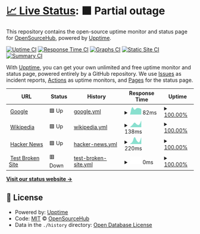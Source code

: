 # [📈 Live Status](https://opensourcecommunity-hub.github.io/monitoring): <!--live status--> **🟧 Partial outage**

This repository contains the open-source uptime monitor and status page for [OpenSourceHub](https://opensourcecommunity-hub.github.io/monitoring), powered by [Upptime](https://github.com/upptime/upptime).

[![Uptime CI](https://github.com/opensourcecommunity-hub/monitoring/workflows/Uptime%20CI/badge.svg)](https://github.com/opensourcecommunity-hub/monitoring/actions?query=workflow%3A%22Uptime+CI%22)
[![Response Time CI](https://github.com/opensourcecommunity-hub/monitoring/workflows/Response%20Time%20CI/badge.svg)](https://github.com/opensourcecommunity-hub/monitoring/actions?query=workflow%3A%22Response+Time+CI%22)
[![Graphs CI](https://github.com/opensourcecommunity-hub/monitoring/workflows/Graphs%20CI/badge.svg)](https://github.com/opensourcecommunity-hub/monitoring/actions?query=workflow%3A%22Graphs+CI%22)
[![Static Site CI](https://github.com/opensourcecommunity-hub/monitoring/workflows/Static%20Site%20CI/badge.svg)](https://github.com/opensourcecommunity-hub/monitoring/actions?query=workflow%3A%22Static+Site+CI%22)
[![Summary CI](https://github.com/opensourcecommunity-hub/monitoring/workflows/Summary%20CI/badge.svg)](https://github.com/opensourcecommunity-hub/monitoring/actions?query=workflow%3A%22Summary+CI%22)

With [Upptime](https://upptime.js.org), you can get your own unlimited and free uptime monitor and status page, powered entirely by a GitHub repository. We use [Issues](https://github.com/opensourcecommunity-hub/monitoring/issues) as incident reports, [Actions](https://github.com/opensourcecommunity-hub/monitoring/actions) as uptime monitors, and [Pages](https://opensourcecommunity-hub.github.io/monitoring) for the status page.

<!--start: status pages-->
<!-- This summary is generated by Upptime (https://github.com/upptime/upptime) -->
<!-- Do not edit this manually, your changes will be overwritten -->
<!-- prettier-ignore -->
| URL | Status | History | Response Time | Uptime |
| --- | ------ | ------- | ------------- | ------ |
| <img alt="" src="https://favicons.githubusercontent.com/www.google.com" height="13"> [Google](https://www.google.com) | 🟩 Up | [google.yml](https://github.com/opensourcecommunity-hub/monitoring/commits/HEAD/history/google.yml) | <details><summary><img alt="Response time graph" src="./graphs/google/response-time-week.png" height="20"> 82ms</summary><br><a href="https://opensourcecommunity-hub.github.io/monitoring/history/google"><img alt="Response time 82" src="https://img.shields.io/endpoint?url=https%3A%2F%2Fraw.githubusercontent.com%2Fopensourcecommunity-hub%2Fmonitoring%2FHEAD%2Fapi%2Fgoogle%2Fresponse-time.json"></a><br><a href="https://opensourcecommunity-hub.github.io/monitoring/history/google"><img alt="24-hour response time 88" src="https://img.shields.io/endpoint?url=https%3A%2F%2Fraw.githubusercontent.com%2Fopensourcecommunity-hub%2Fmonitoring%2FHEAD%2Fapi%2Fgoogle%2Fresponse-time-day.json"></a><br><a href="https://opensourcecommunity-hub.github.io/monitoring/history/google"><img alt="7-day response time 82" src="https://img.shields.io/endpoint?url=https%3A%2F%2Fraw.githubusercontent.com%2Fopensourcecommunity-hub%2Fmonitoring%2FHEAD%2Fapi%2Fgoogle%2Fresponse-time-week.json"></a><br><a href="https://opensourcecommunity-hub.github.io/monitoring/history/google"><img alt="30-day response time 82" src="https://img.shields.io/endpoint?url=https%3A%2F%2Fraw.githubusercontent.com%2Fopensourcecommunity-hub%2Fmonitoring%2FHEAD%2Fapi%2Fgoogle%2Fresponse-time-month.json"></a><br><a href="https://opensourcecommunity-hub.github.io/monitoring/history/google"><img alt="1-year response time 82" src="https://img.shields.io/endpoint?url=https%3A%2F%2Fraw.githubusercontent.com%2Fopensourcecommunity-hub%2Fmonitoring%2FHEAD%2Fapi%2Fgoogle%2Fresponse-time-year.json"></a></details> | <details><summary><a href="https://opensourcecommunity-hub.github.io/monitoring/history/google">100.00%</a></summary><a href="https://opensourcecommunity-hub.github.io/monitoring/history/google"><img alt="All-time uptime 100.00%" src="https://img.shields.io/endpoint?url=https%3A%2F%2Fraw.githubusercontent.com%2Fopensourcecommunity-hub%2Fmonitoring%2FHEAD%2Fapi%2Fgoogle%2Fuptime.json"></a><br><a href="https://opensourcecommunity-hub.github.io/monitoring/history/google"><img alt="24-hour uptime 100.00%" src="https://img.shields.io/endpoint?url=https%3A%2F%2Fraw.githubusercontent.com%2Fopensourcecommunity-hub%2Fmonitoring%2FHEAD%2Fapi%2Fgoogle%2Fuptime-day.json"></a><br><a href="https://opensourcecommunity-hub.github.io/monitoring/history/google"><img alt="7-day uptime 100.00%" src="https://img.shields.io/endpoint?url=https%3A%2F%2Fraw.githubusercontent.com%2Fopensourcecommunity-hub%2Fmonitoring%2FHEAD%2Fapi%2Fgoogle%2Fuptime-week.json"></a><br><a href="https://opensourcecommunity-hub.github.io/monitoring/history/google"><img alt="30-day uptime 100.00%" src="https://img.shields.io/endpoint?url=https%3A%2F%2Fraw.githubusercontent.com%2Fopensourcecommunity-hub%2Fmonitoring%2FHEAD%2Fapi%2Fgoogle%2Fuptime-month.json"></a><br><a href="https://opensourcecommunity-hub.github.io/monitoring/history/google"><img alt="1-year uptime 100.00%" src="https://img.shields.io/endpoint?url=https%3A%2F%2Fraw.githubusercontent.com%2Fopensourcecommunity-hub%2Fmonitoring%2FHEAD%2Fapi%2Fgoogle%2Fuptime-year.json"></a></details>
| <img alt="" src="https://favicons.githubusercontent.com/en.wikipedia.org" height="13"> [Wikipedia](https://en.wikipedia.org) | 🟩 Up | [wikipedia.yml](https://github.com/opensourcecommunity-hub/monitoring/commits/HEAD/history/wikipedia.yml) | <details><summary><img alt="Response time graph" src="./graphs/wikipedia/response-time-week.png" height="20"> 138ms</summary><br><a href="https://opensourcecommunity-hub.github.io/monitoring/history/wikipedia"><img alt="Response time 138" src="https://img.shields.io/endpoint?url=https%3A%2F%2Fraw.githubusercontent.com%2Fopensourcecommunity-hub%2Fmonitoring%2FHEAD%2Fapi%2Fwikipedia%2Fresponse-time.json"></a><br><a href="https://opensourcecommunity-hub.github.io/monitoring/history/wikipedia"><img alt="24-hour response time 99" src="https://img.shields.io/endpoint?url=https%3A%2F%2Fraw.githubusercontent.com%2Fopensourcecommunity-hub%2Fmonitoring%2FHEAD%2Fapi%2Fwikipedia%2Fresponse-time-day.json"></a><br><a href="https://opensourcecommunity-hub.github.io/monitoring/history/wikipedia"><img alt="7-day response time 138" src="https://img.shields.io/endpoint?url=https%3A%2F%2Fraw.githubusercontent.com%2Fopensourcecommunity-hub%2Fmonitoring%2FHEAD%2Fapi%2Fwikipedia%2Fresponse-time-week.json"></a><br><a href="https://opensourcecommunity-hub.github.io/monitoring/history/wikipedia"><img alt="30-day response time 138" src="https://img.shields.io/endpoint?url=https%3A%2F%2Fraw.githubusercontent.com%2Fopensourcecommunity-hub%2Fmonitoring%2FHEAD%2Fapi%2Fwikipedia%2Fresponse-time-month.json"></a><br><a href="https://opensourcecommunity-hub.github.io/monitoring/history/wikipedia"><img alt="1-year response time 138" src="https://img.shields.io/endpoint?url=https%3A%2F%2Fraw.githubusercontent.com%2Fopensourcecommunity-hub%2Fmonitoring%2FHEAD%2Fapi%2Fwikipedia%2Fresponse-time-year.json"></a></details> | <details><summary><a href="https://opensourcecommunity-hub.github.io/monitoring/history/wikipedia">100.00%</a></summary><a href="https://opensourcecommunity-hub.github.io/monitoring/history/wikipedia"><img alt="All-time uptime 100.00%" src="https://img.shields.io/endpoint?url=https%3A%2F%2Fraw.githubusercontent.com%2Fopensourcecommunity-hub%2Fmonitoring%2FHEAD%2Fapi%2Fwikipedia%2Fuptime.json"></a><br><a href="https://opensourcecommunity-hub.github.io/monitoring/history/wikipedia"><img alt="24-hour uptime 100.00%" src="https://img.shields.io/endpoint?url=https%3A%2F%2Fraw.githubusercontent.com%2Fopensourcecommunity-hub%2Fmonitoring%2FHEAD%2Fapi%2Fwikipedia%2Fuptime-day.json"></a><br><a href="https://opensourcecommunity-hub.github.io/monitoring/history/wikipedia"><img alt="7-day uptime 100.00%" src="https://img.shields.io/endpoint?url=https%3A%2F%2Fraw.githubusercontent.com%2Fopensourcecommunity-hub%2Fmonitoring%2FHEAD%2Fapi%2Fwikipedia%2Fuptime-week.json"></a><br><a href="https://opensourcecommunity-hub.github.io/monitoring/history/wikipedia"><img alt="30-day uptime 100.00%" src="https://img.shields.io/endpoint?url=https%3A%2F%2Fraw.githubusercontent.com%2Fopensourcecommunity-hub%2Fmonitoring%2FHEAD%2Fapi%2Fwikipedia%2Fuptime-month.json"></a><br><a href="https://opensourcecommunity-hub.github.io/monitoring/history/wikipedia"><img alt="1-year uptime 100.00%" src="https://img.shields.io/endpoint?url=https%3A%2F%2Fraw.githubusercontent.com%2Fopensourcecommunity-hub%2Fmonitoring%2FHEAD%2Fapi%2Fwikipedia%2Fuptime-year.json"></a></details>
| <img alt="" src="https://favicons.githubusercontent.com/news.ycombinator.com" height="13"> [Hacker News](https://news.ycombinator.com) | 🟩 Up | [hacker-news.yml](https://github.com/opensourcecommunity-hub/monitoring/commits/HEAD/history/hacker-news.yml) | <details><summary><img alt="Response time graph" src="./graphs/hacker-news/response-time-week.png" height="20"> 220ms</summary><br><a href="https://opensourcecommunity-hub.github.io/monitoring/history/hacker-news"><img alt="Response time 220" src="https://img.shields.io/endpoint?url=https%3A%2F%2Fraw.githubusercontent.com%2Fopensourcecommunity-hub%2Fmonitoring%2FHEAD%2Fapi%2Fhacker-news%2Fresponse-time.json"></a><br><a href="https://opensourcecommunity-hub.github.io/monitoring/history/hacker-news"><img alt="24-hour response time 252" src="https://img.shields.io/endpoint?url=https%3A%2F%2Fraw.githubusercontent.com%2Fopensourcecommunity-hub%2Fmonitoring%2FHEAD%2Fapi%2Fhacker-news%2Fresponse-time-day.json"></a><br><a href="https://opensourcecommunity-hub.github.io/monitoring/history/hacker-news"><img alt="7-day response time 220" src="https://img.shields.io/endpoint?url=https%3A%2F%2Fraw.githubusercontent.com%2Fopensourcecommunity-hub%2Fmonitoring%2FHEAD%2Fapi%2Fhacker-news%2Fresponse-time-week.json"></a><br><a href="https://opensourcecommunity-hub.github.io/monitoring/history/hacker-news"><img alt="30-day response time 220" src="https://img.shields.io/endpoint?url=https%3A%2F%2Fraw.githubusercontent.com%2Fopensourcecommunity-hub%2Fmonitoring%2FHEAD%2Fapi%2Fhacker-news%2Fresponse-time-month.json"></a><br><a href="https://opensourcecommunity-hub.github.io/monitoring/history/hacker-news"><img alt="1-year response time 220" src="https://img.shields.io/endpoint?url=https%3A%2F%2Fraw.githubusercontent.com%2Fopensourcecommunity-hub%2Fmonitoring%2FHEAD%2Fapi%2Fhacker-news%2Fresponse-time-year.json"></a></details> | <details><summary><a href="https://opensourcecommunity-hub.github.io/monitoring/history/hacker-news">100.00%</a></summary><a href="https://opensourcecommunity-hub.github.io/monitoring/history/hacker-news"><img alt="All-time uptime 100.00%" src="https://img.shields.io/endpoint?url=https%3A%2F%2Fraw.githubusercontent.com%2Fopensourcecommunity-hub%2Fmonitoring%2FHEAD%2Fapi%2Fhacker-news%2Fuptime.json"></a><br><a href="https://opensourcecommunity-hub.github.io/monitoring/history/hacker-news"><img alt="24-hour uptime 100.00%" src="https://img.shields.io/endpoint?url=https%3A%2F%2Fraw.githubusercontent.com%2Fopensourcecommunity-hub%2Fmonitoring%2FHEAD%2Fapi%2Fhacker-news%2Fuptime-day.json"></a><br><a href="https://opensourcecommunity-hub.github.io/monitoring/history/hacker-news"><img alt="7-day uptime 100.00%" src="https://img.shields.io/endpoint?url=https%3A%2F%2Fraw.githubusercontent.com%2Fopensourcecommunity-hub%2Fmonitoring%2FHEAD%2Fapi%2Fhacker-news%2Fuptime-week.json"></a><br><a href="https://opensourcecommunity-hub.github.io/monitoring/history/hacker-news"><img alt="30-day uptime 100.00%" src="https://img.shields.io/endpoint?url=https%3A%2F%2Fraw.githubusercontent.com%2Fopensourcecommunity-hub%2Fmonitoring%2FHEAD%2Fapi%2Fhacker-news%2Fuptime-month.json"></a><br><a href="https://opensourcecommunity-hub.github.io/monitoring/history/hacker-news"><img alt="1-year uptime 100.00%" src="https://img.shields.io/endpoint?url=https%3A%2F%2Fraw.githubusercontent.com%2Fopensourcecommunity-hub%2Fmonitoring%2FHEAD%2Fapi%2Fhacker-news%2Fuptime-year.json"></a></details>
| <img alt="" src="https://favicons.githubusercontent.com/thissitedoesnotexist.koj.co" height="13"> [Test Broken Site](https://thissitedoesnotexist.koj.co) | 🟥 Down | [test-broken-site.yml](https://github.com/opensourcecommunity-hub/monitoring/commits/HEAD/history/test-broken-site.yml) | <details><summary><img alt="Response time graph" src="./graphs/test-broken-site/response-time-week.png" height="20"> 0ms</summary><br><a href="https://opensourcecommunity-hub.github.io/monitoring/history/test-broken-site"><img alt="Response time 0" src="https://img.shields.io/endpoint?url=https%3A%2F%2Fraw.githubusercontent.com%2Fopensourcecommunity-hub%2Fmonitoring%2FHEAD%2Fapi%2Ftest-broken-site%2Fresponse-time.json"></a><br><a href="https://opensourcecommunity-hub.github.io/monitoring/history/test-broken-site"><img alt="24-hour response time 0" src="https://img.shields.io/endpoint?url=https%3A%2F%2Fraw.githubusercontent.com%2Fopensourcecommunity-hub%2Fmonitoring%2FHEAD%2Fapi%2Ftest-broken-site%2Fresponse-time-day.json"></a><br><a href="https://opensourcecommunity-hub.github.io/monitoring/history/test-broken-site"><img alt="7-day response time 0" src="https://img.shields.io/endpoint?url=https%3A%2F%2Fraw.githubusercontent.com%2Fopensourcecommunity-hub%2Fmonitoring%2FHEAD%2Fapi%2Ftest-broken-site%2Fresponse-time-week.json"></a><br><a href="https://opensourcecommunity-hub.github.io/monitoring/history/test-broken-site"><img alt="30-day response time 0" src="https://img.shields.io/endpoint?url=https%3A%2F%2Fraw.githubusercontent.com%2Fopensourcecommunity-hub%2Fmonitoring%2FHEAD%2Fapi%2Ftest-broken-site%2Fresponse-time-month.json"></a><br><a href="https://opensourcecommunity-hub.github.io/monitoring/history/test-broken-site"><img alt="1-year response time 0" src="https://img.shields.io/endpoint?url=https%3A%2F%2Fraw.githubusercontent.com%2Fopensourcecommunity-hub%2Fmonitoring%2FHEAD%2Fapi%2Ftest-broken-site%2Fresponse-time-year.json"></a></details> | <details><summary><a href="https://opensourcecommunity-hub.github.io/monitoring/history/test-broken-site">100.00%</a></summary><a href="https://opensourcecommunity-hub.github.io/monitoring/history/test-broken-site"><img alt="All-time uptime 100.00%" src="https://img.shields.io/endpoint?url=https%3A%2F%2Fraw.githubusercontent.com%2Fopensourcecommunity-hub%2Fmonitoring%2FHEAD%2Fapi%2Ftest-broken-site%2Fuptime.json"></a><br><a href="https://opensourcecommunity-hub.github.io/monitoring/history/test-broken-site"><img alt="24-hour uptime 100.00%" src="https://img.shields.io/endpoint?url=https%3A%2F%2Fraw.githubusercontent.com%2Fopensourcecommunity-hub%2Fmonitoring%2FHEAD%2Fapi%2Ftest-broken-site%2Fuptime-day.json"></a><br><a href="https://opensourcecommunity-hub.github.io/monitoring/history/test-broken-site"><img alt="7-day uptime 100.00%" src="https://img.shields.io/endpoint?url=https%3A%2F%2Fraw.githubusercontent.com%2Fopensourcecommunity-hub%2Fmonitoring%2FHEAD%2Fapi%2Ftest-broken-site%2Fuptime-week.json"></a><br><a href="https://opensourcecommunity-hub.github.io/monitoring/history/test-broken-site"><img alt="30-day uptime 100.00%" src="https://img.shields.io/endpoint?url=https%3A%2F%2Fraw.githubusercontent.com%2Fopensourcecommunity-hub%2Fmonitoring%2FHEAD%2Fapi%2Ftest-broken-site%2Fuptime-month.json"></a><br><a href="https://opensourcecommunity-hub.github.io/monitoring/history/test-broken-site"><img alt="1-year uptime 100.00%" src="https://img.shields.io/endpoint?url=https%3A%2F%2Fraw.githubusercontent.com%2Fopensourcecommunity-hub%2Fmonitoring%2FHEAD%2Fapi%2Ftest-broken-site%2Fuptime-year.json"></a></details>

<!--end: status pages-->

[**Visit our status website →**](https://opensourcecommunity-hub.github.io/monitoring)

## 📄 License

- Powered by: [Upptime](https://github.com/upptime/upptime)
- Code: [MIT](./LICENSE) © [OpenSourceHub](https://opensourcecommunity-hub.github.io/monitoring)
- Data in the `./history` directory: [Open Database License](https://opendatacommons.org/licenses/odbl/1-0/)
